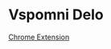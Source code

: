 # Vspomni Delo

[Chrome Extension](https://chrome.google.com/webstore/detail/%D0%B2%D1%81%D0%BF%D0%BE%D0%BC%D0%BD%D0%B8-%D0%B4%D0%B5%D0%BB%D0%BE-%D0%B7%D0%B0%D0%BC%D0%B5%D1%82%D0%BA%D0%B8-%D0%BD%D0%B0-%D0%BF/djibejkjnciejcldejbajiihmickgloe)